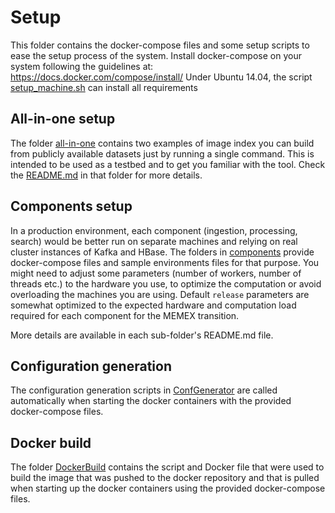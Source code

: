 # Setup

This folder contains the docker-compose files and some setup scripts to ease the setup process of the system.
Install docker-compose on your system following the guidelines at: https://docs.docker.com/compose/install/
Under Ubuntu 14.04, the script [setup_machine.sh](setup_machine.sh) can install all requirements


## All-in-one setup

The folder [all-in-one](./all-in-one) contains two examples of image index
you can build from publicly available datasets just by running a single command. 
This is intended to be used as a testbed and to get you familiar with the tool. 
Check the [README.md](./all-in-one/README.md) in that folder for more details.

## Components setup

In a production environment, each component (ingestion, processing, search) would be better run on separate machines
and relying on real cluster instances of Kafka and HBase.
The folders in [components](./components) provide docker-compose files and sample environments files
for that purpose.
You might need to adjust some parameters (number of workers, number of threads etc.) to the hardware you use,
to optimize the computation or avoid overloading the machines you are using. 
Default `release` parameters are somewhat optimized to the expected hardware and computation load required 
for each component for the MEMEX transition.

More details are available in each sub-folder's README.md file. 

## Configuration generation

The configuration generation scripts in [ConfGenerator](./ConfGenerator) are called automatically when starting the docker containers with
the provided docker-compose files.

## Docker build

The folder [DockerBuild](./DockerBuild) contains the script and Docker file that were used to build the image that was pushed to the
docker repository and that is pulled when starting up the docker containers using the provided docker-compose files.